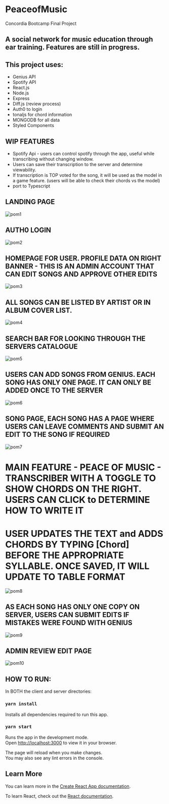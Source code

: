 # PeaceofMusic
Concordia Bootcamp Final Project

## A social network for music education through ear training. Features are still in progress.
## This project uses:
 - Genius API
 - Spotify API
 - React.js
 - Node.js
 - Express
 - Diff.js (review process)
 - Auth0 to login
 - tonaljs for chord information
 - MONGODB for all data
 - Styled Components
## WIP FEATURES 
- Spotify Api - users can control spotify through the app, useful while transcribing without changing window.
- Users can save their transcription to the server and determine viewability.
- If transcription is TOP voted for the song, it will be used as the model in a game feature. (users will be able to check their chords vs the model)
- port to Typescript

 ## LANDING PAGE
![pom1](https://user-images.githubusercontent.com/89666837/220718937-aed6d308-5909-4c00-8334-4335ef14dbbc.png)

## AUTH0 LOGIN
![pom2](https://user-images.githubusercontent.com/89666837/220718964-4248ba37-5236-4e9d-9ac5-7e630ac744f3.png)

## HOMEPAGE FOR USER. PROFILE DATA ON RIGHT BANNER - THIS IS AN ADMIN ACCOUNT THAT CAN EDIT SONGS AND APPROVE OTHER EDITS
![pom3](https://user-images.githubusercontent.com/89666837/220718970-2b177c27-5ae9-437b-b797-dcc0bbc1030d.png)
## ALL SONGS CAN BE LISTED BY ARTIST OR IN ALBUM COVER LIST.
![pom4](https://user-images.githubusercontent.com/89666837/220718989-52c2b390-5619-4ddd-8923-618d5d743277.png)
## SEARCH BAR FOR LOOKING THROUGH THE SERVERS CATALOGUE
![pom5](https://user-images.githubusercontent.com/89666837/220719000-b643ecab-93af-44c8-a361-7b6090b46835.png)
## USERS CAN ADD SONGS FROM GENIUS. EACH SONG HAS ONLY ONE PAGE. IT CAN ONLY BE ADDED ONCE TO THE SERVER
![pom6](https://user-images.githubusercontent.com/89666837/220719047-5ae8bc5a-6bd6-4304-a2b2-b28dc7faeec8.png)
## SONG PAGE, EACH SONG HAS A PAGE WHERE USERS CAN LEAVE COMMENTS AND SUBMIT AN EDIT TO THE SONG IF REQUIRED
![pom7](https://user-images.githubusercontent.com/89666837/220719058-b622cd75-12b3-4580-95a1-c9757e6aafdd.png)
# MAIN FEATURE - PEACE OF MUSIC - TRANSCRIBER WITH A TOGGLE TO SHOW CHORDS ON THE RIGHT. USERS CAN CLICK to DETERMINE HOW TO WRITE IT
# USER UPDATES THE TEXT and ADDS CHORDS BY TYPING [Chord] BEFORE THE APPROPRIATE SYLLABLE. ONCE SAVED, IT WILL UPDATE TO TABLE FORMAT
![pom8](https://user-images.githubusercontent.com/89666837/220719073-930f13be-4cdc-4b03-bd79-b75a8936dc46.png)
## AS EACH SONG HAS ONLY ONE COPY ON SERVER, USERS CAN SUBMIT EDITS IF MISTAKES WERE FOUND WITH GENIUS
![pom9](https://user-images.githubusercontent.com/89666837/220719080-76a15903-2140-4d5a-a8cc-19f0ccd6b30e.png)
## ADMIN REVIEW EDIT PAGE
![pom10](https://user-images.githubusercontent.com/89666837/220719086-c5840973-4bb8-4d5d-8887-d34cfe1f8b2d.png)

## HOW TO RUN: 
In BOTH the client and server directories: 

### `yarn install`

Installs all dependencies required to run this app.

### `yarn start`

Runs the app in the development mode.\
Open [http://localhost:3000](http://localhost:3000) to view it in your browser.

The page will reload when you make changes.\
You may also see any lint errors in the console.



## Learn More

You can learn more in the [Create React App documentation](https://facebook.github.io/create-react-app/docs/getting-started).

To learn React, check out the [React documentation](https://reactjs.org/).

